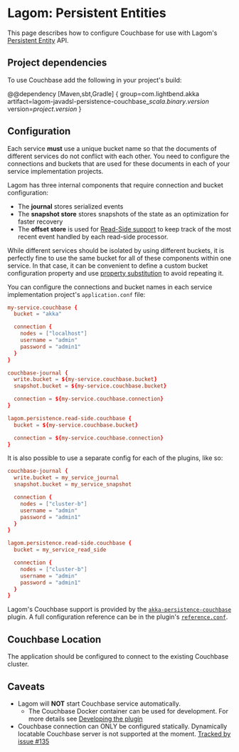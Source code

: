 # Lagom: Persistent Entities

This page describes how to configure Couchbase for use with Lagom's 
[Persistent Entity](https://www.lagomframework.com/documentation/1.4.x/java/PersistentEntity.html) API.

## Project dependencies

To use Couchbase add the following in your project's build:

@@dependency [Maven,sbt,Gradle] {
  group=com.lightbend.akka
  artifact=lagom-javadsl-persistence-couchbase_$scala.binary.version$
  version=$project.version$
}


## Configuration

Each service **must** use a unique bucket name so that the documents of different services do not conflict with each other.
You need to configure the connections and buckets that are used for these documents in each of your service implementation projects.

Lagom has three internal components that require connection and bucket configuration:

* The **journal** stores serialized events
* The **snapshot store** stores snapshots of the state as an optimization for faster recovery 
* The **offset store** is used for [Read-Side support](lagom-read-side.md) to keep track of the most recent 
event handled by each read-side processor.

While different services should be isolated by using different buckets, it is perfectly fine to use the same bucket 
for all of these components within one service. In that case, it can be convenient to define a custom bucket configuration 
property and use [property substitution](https://github.com/typesafehub/config#factor-out-common-values) to avoid repeating it.

You can configure the connections and bucket names in each service implementation project's `application.conf` file:
```conf
my-service.couchbase {
  bucket = "akka"

  connection {
    nodes = ["localhost"]
    username = "admin"
    password = "admin1"
  }
}

couchbase-journal {
  write.bucket = ${my-service.couchbase.bucket}
  snapshot.bucket = ${my-service.couchbase.bucket}

  connection = ${my-service.couchbase.connection}
}

lagom.persistence.read-side.couchbase {
  bucket = ${my-service.couchbase.bucket}

  connection = ${my-service.couchbase.connection}
}
```

It is also possible to use a separate config for each of the plugins, like so: 

```conf
couchbase-journal {
  write.bucket = my_service_journal
  snapshot.bucket = my_service_snapshot

  connection {
    nodes = ["cluster-b"]
    username = "admin"
    password = "admin1"
  }
}

lagom.persistence.read-side.couchbase {
  bucket = my_service_read_side

  connection {
    nodes = ["cluster-b"]
    username = "admin"
    password = "admin1"
  }
}
```



Lagom's Couchbase support is provided by the [`akka-persistence-couchbase`](index.md) plugin. 
A full configuration reference can be in the plugin's [`reference.conf`](https://github.com/akka/akka-persistence-couchbase/blob/master/core/src/main/resources/reference.conf).

## Couchbase Location

The application should be configured to connect to the existing Couchbase cluster.

## Caveats

 * Lagom will **NOT** start Couchbase service automatically. 
    * The Couchbase Docker container can be used for development. For more details see [Developing the plugin](developing.md)
 * Couchbase connection can ONLY be configured statically. Dynamically locatable Couchbase server is not supported at the moment. 
   [Tracked by issue #135](https://github.com/akka/akka-persistence-couchbase/issues/135)
